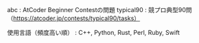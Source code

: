 abc : AtCoder Beginner Contestの問題
typical90 : 競プロ典型90問（https://atcoder.jp/contests/typical90/tasks）

使用言語（頻度高い順） : C++, Python, Rust, Perl, Ruby, Swift
